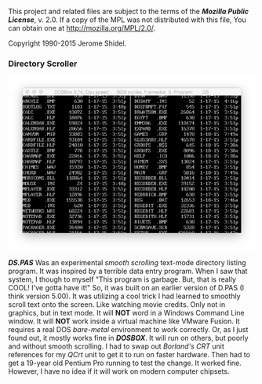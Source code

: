 This project and related files are subject to the terms of the **_Mozilla Public License_**, 
v. 2.0. If a copy of the MPL was not distributed with this file, You can obtain one at 
http://mozilla.org/MPL/2.0/.

Copyright 1990-2015 Jerome Shidel.
### Directory Scroller
![DS.EXE Snapshot](../media/DS.png "DS.EXE Mid-scroll snapshot")

**_DS.PAS_** Was an experimental _smooth scrolling_ text-mode directory listing program. 
It was inspired by a terrible data entry program. When I saw that system, I though to myself
"This program is garbage. But, that is really COOL! I've gotta have it!" So, it was built on
an earlier version of D.PAS (I think version 5.00). It was utilizing a cool trick I had learned 
to smoothly scroll text onto the screen. Like watching movie credits.  Only not in graphics, 
but in text mode. It will **NOT** word in a Windows Command Line window. It will **NOT** work 
inside a virtual machine like VMware Fusion. It requires a real DOS _bare-metal_ environment to 
work correctly. Or, as I just found out, it mostly works fine in **_DOSBOX_**. It will run on others,
but poorly and without smooth scrolling. I had to swap out _Borland's CRT_ unit references for my _QCrt_ unit to get it to run on faster hardware. Then had to get a 19-year old Pentium Pro running to test the change. It worked fine. However, I have no idea if it will work on modern computer chipsets. 
